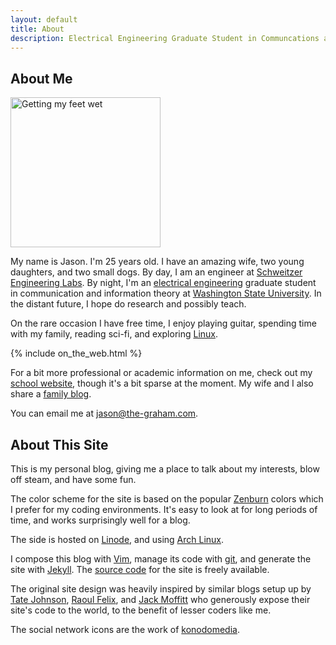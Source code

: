 ```yaml
---
layout: default
title: About
description: Electrical Engineering Graduate Student in Communcations and Info. Theory
---
```


## About Me ##

<a href="http://www.flickr.com/photos/jason_and_whittney/5089976799/" title="Getting my feet wet"><img class="img_right" src="http://farm5.static.flickr.com/4131/5089976799_ddb0b41c2d_m_d.jpg" width="240" alt="Getting my feet wet" /></a>

My name is Jason. I'm 25 years old. I have an amazing wife, two young
daughters, and two small dogs. By day, I am an engineer at [Schweitzer
Engineering Labs][SEL].  By night, I'm an [electrical
engineering](http://www.eecs.wsu.edu/) graduate student in communication and
information theory at [Washington State University][WSU].  In the distant
future, I hope do research and possibly teach.

[SEL]:http://selinc.com
[WSU]:http://www.wsu.edu

On the rare occasion I have free time, I enjoy playing guitar, spending time
with my family, reading sci-fi, and exploring [Linux][].

[Linux]:http://en.wikipedia.org/wiki/Linux

<div class="clear_both"></div>

{% include on_the_web.html %}

For a bit more professional or academic information on me, check out my [school
website][], though it's a bit sparse at the moment.  My wife and I also share
a [family blog][].

[school website]:http://eecs.wsu.edu/~jgraham
[family blog]:http://www.graham-clan.net

You can email me at <a href='&#109;ail&#116;o&#58;jas&#111;n&#37;4&#48;th&#37;&#54;5%&#50;Dgra%&#54;8a&#109;&#46;&#99;om'>jas&#111;n&#64;th&#101;-gra&#104;am&#46;co&#109;</a>.

## About This Site ##

This is my personal blog, giving me a place to talk about my interests, blow off
steam, and have some fun. 

The color scheme for the site is based on the popular [Zenburn][] colors which
I prefer for my coding environments.  It's easy to look at for long periods of
time, and works surprisingly well for a blog.

[Zenburn]:http://slinky.imukuppi.org/zenburnpage/

The side is hosted on [Linode][], and using [Arch Linux][].

[Linode]:https://www.linode.com/
[Arch Linux]:https://www.archlinux.org/

I compose this blog with [Vim][], manage its code with [git][], and generate the
site with [Jekyll][]. The [source code][] for the site is freely available.

[Jekyll]:https://github.com/mojombo/jekyll
[Vim]:http://www.vim.org/
[git]:http://git-scm.cm
[source code]:http://code.graham-clan.net/blog/

The original site design was heavily inspired by similar blogs setup up by [Tate
Johnson][], [Raoul Felix][], and [Jack Moffitt][] who generously expose their
site's code to the world, to the benefit of lesser coders like me.

[Tate Johnson]:http://tatey.com/about/
[Raoul Felix]:http://rfelix.com/about/
[Jack Moffitt]:http://metajack.im/about/

The social network icons are the work of [konodomedia][].

[konodomedia]:http://www.komodomedia.com/blog/2009/06/social-network-icon-pack/
